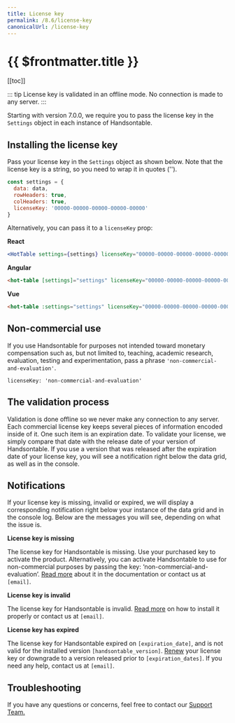 ```yaml
---
title: License key
permalink: /8.6/license-key
canonicalUrl: /license-key
---
```


# {{ $frontmatter.title }}

[[toc]]

::: tip
License key is validated in an offline mode. No connection is made to any server.
:::

Starting with version 7.0.0, we require you to pass the license key in the `Settings` object in each instance of Handsontable.

## Installing the license key

Pass your license key in the `Settings` object as shown below. Note that the license key is a string, so you need to wrap it in quotes ('').
```js
const settings = {
  data: data,
  rowHeaders: true,
  colHeaders: true,
  licenseKey: '00000-00000-00000-00000-00000'
}
```

Alternatively, you can pass it to a `licenseKey` prop:

**React**
```jsx
<HotTable settings={settings} licenseKey="00000-00000-00000-00000-00000" />
```

**Angular**
```html
<hot-table [settings]="settings" licenseKey="00000-00000-00000-00000-00000"></hot-table>
```
**Vue**
```html
<hot-table :settings="settings" licenseKey="00000-00000-00000-00000-00000" />
```
## Non-commercial use

If you use Handsontable for purposes not intended toward monetary compensation such as, but not limited to, teaching, academic research, evaluation, testing and experimentation, pass a phrase  `'non-commercial-and-evaluation'`.

```
licenseKey: 'non-commercial-and-evaluation'
```
## The validation process

Validation is done offline so we never make any connection to any server. Each commercial license key keeps several pieces of information encoded inside of it. One such item is an expiration date. To validate your license, we simply compare that date with the release date of your version of Handsontable. If you use a version that was released after the expiration date of your license key, you will see a notification right below the data grid, as well as in the console.

## Notifications

If your license key is missing, invalid or expired, we will display a corresponding notification right below your instance of the data grid and in the console log. Below are the messages you will see, depending on what the issue is.

**License key is missing**

The license key for Handsontable is missing. Use your purchased key to activate the product. Alternatively, you can activate Handsontable to use for non-commercial purposes by passing the key: ‘non-commercial-and-evaluation’.  [Read more](license-key.md)  about it in the documentation or contact us at `[email]`.

**License key is invalid**

The license key for Handsontable is invalid.  [Read more](license-key.md) on how to install it properly or contact us at `[email]`.

**License key has expired**

The license key for Handsontable expired on `[expiration_date]`, and is not valid for the installed version `[handsontable_version]`.  [Renew](https://my.handsontable.com) your license key or downgrade to a version released prior to `[expiration_dates]`. If you need any help, contact us at `[email]`.

## Troubleshooting

If you have any questions or concerns, feel free to contact our [Support Team.](https://handsontable.com/contact?category=technical_support)
